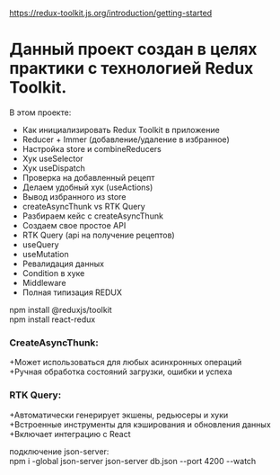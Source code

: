https://redux-toolkit.js.org/introduction/getting-started

<h1> Данный проект создан в целях практики с технологией Redux Toolkit.  </h1>

В этом проекте:
<ul>
<li>Как инициализировать Redux Toolkit в приложение</li>
<li> Reducer + Immer (добавление/удаление в избранное) </li>
<li>Настройка store и combineReducers </li>
<li>  Хук useSelector</li>
<li>Хук useDispatch </li>
<li>Проверка на добавленный рецепт </li>
<li>Делаем удобный хук (useActions) </li>
<li> Вывод избранного из store</li>
<li>createAsyncThunk vs RTK Query </li>
<li>  Разбираем кейс с createAsyncThunk </li>
<li> Создаем свое простое API </li>
<li>RTK Query (api на получение рецептов) </li>
<li> useQuery </li>
<li>useMutation </li>
<li> Ревалидация данных</li>
<li> Condition в хуке</li>
<li>Middleware </li>
<li> Полная типизация REDUX</li>
</ul>

npm install @reduxjs/toolkit <br/>
npm install react-redux <br/>

<h3> CreateAsyncThunk:</h3> 
+Может использоваться для любых асинхронных операций <br/>
+Ручная обработка состояний загрузки, ошибки и успеха <br/>

<h3>RTK Query:</h3> 
+Автоматически генерирует экшены, редьюсеры и хуки <br/>
+Встроенные инструменты для кэширования и обновления данных <br/>
+Включает интеграцию с React <br/>

подключение json-server:  
npm i -global json-server
json-server db.json --port 4200 --watch